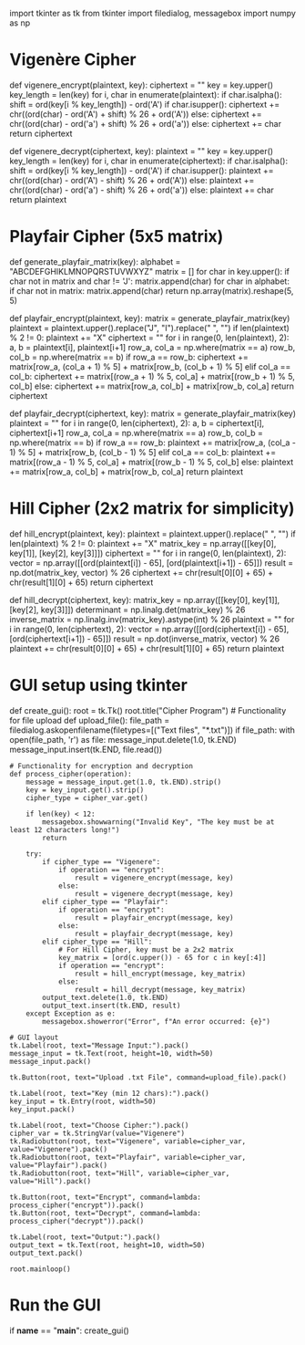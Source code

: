 ﻿import tkinter as tk
from tkinter import filedialog, messagebox
import numpy as np

# Vigenère Cipher
def vigenere_encrypt(plaintext, key):
    ciphertext = ""
    key = key.upper()
    key_length = len(key)
    for i, char in enumerate(plaintext):
        if char.isalpha():
            shift = ord(key[i % key_length]) - ord('A')
            if char.isupper():
                ciphertext += chr((ord(char) - ord('A') + shift) % 26 + ord('A'))
            else:
                ciphertext += chr((ord(char) - ord('a') + shift) % 26 + ord('a'))
        else:
            ciphertext += char
    return ciphertext

def vigenere_decrypt(ciphertext, key):
    plaintext = ""
    key = key.upper()
    key_length = len(key)
    for i, char in enumerate(ciphertext):
        if char.isalpha():
            shift = ord(key[i % key_length]) - ord('A')
            if char.isupper():
                plaintext += chr((ord(char) - ord('A') - shift) % 26 + ord('A'))
            else:
                plaintext += chr((ord(char) - ord('a') - shift) % 26 + ord('a'))
        else:
            plaintext += char
    return plaintext

# Playfair Cipher (5x5 matrix)
def generate_playfair_matrix(key):
    alphabet = "ABCDEFGHIKLMNOPQRSTUVWXYZ"
    matrix = []
    for char in key.upper():
        if char not in matrix and char != 'J':
            matrix.append(char)
    for char in alphabet:
        if char not in matrix:
            matrix.append(char)
    return np.array(matrix).reshape(5, 5)

def playfair_encrypt(plaintext, key):
    matrix = generate_playfair_matrix(key)
    plaintext = plaintext.upper().replace("J", "I").replace(" ", "")
    if len(plaintext) % 2 != 0:
        plaintext += "X"
    ciphertext = ""
    for i in range(0, len(plaintext), 2):
        a, b = plaintext[i], plaintext[i+1]
        row_a, col_a = np.where(matrix == a)
        row_b, col_b = np.where(matrix == b)
        if row_a == row_b:
            ciphertext += matrix[row_a, (col_a + 1) % 5] + matrix[row_b, (col_b + 1) % 5]
        elif col_a == col_b:
            ciphertext += matrix[(row_a + 1) % 5, col_a] + matrix[(row_b + 1) % 5, col_b]
        else:
            ciphertext += matrix[row_a, col_b] + matrix[row_b, col_a]
    return ciphertext

def playfair_decrypt(ciphertext, key):
    matrix = generate_playfair_matrix(key)
    plaintext = ""
    for i in range(0, len(ciphertext), 2):
        a, b = ciphertext[i], ciphertext[i+1]
        row_a, col_a = np.where(matrix == a)
        row_b, col_b = np.where(matrix == b)
        if row_a == row_b:
            plaintext += matrix[row_a, (col_a - 1) % 5] + matrix[row_b, (col_b - 1) % 5]
        elif col_a == col_b:
            plaintext += matrix[(row_a - 1) % 5, col_a] + matrix[(row_b - 1) % 5, col_b]
        else:
            plaintext += matrix[row_a, col_b] + matrix[row_b, col_a]
    return plaintext

# Hill Cipher (2x2 matrix for simplicity)
def hill_encrypt(plaintext, key):
    plaintext = plaintext.upper().replace(" ", "")
    if len(plaintext) % 2 != 0:
        plaintext += "X"
    matrix_key = np.array([[key[0], key[1]], [key[2], key[3]]])
    ciphertext = ""
    for i in range(0, len(plaintext), 2):
        vector = np.array([[ord(plaintext[i]) - 65], [ord(plaintext[i+1]) - 65]])
        result = np.dot(matrix_key, vector) % 26
        ciphertext += chr(result[0][0] + 65) + chr(result[1][0] + 65)
    return ciphertext

def hill_decrypt(ciphertext, key):
    matrix_key = np.array([[key[0], key[1]], [key[2], key[3]]])
    determinant = np.linalg.det(matrix_key) % 26
    inverse_matrix = np.linalg.inv(matrix_key).astype(int) % 26
    plaintext = ""
    for i in range(0, len(ciphertext), 2):
        vector = np.array([[ord(ciphertext[i]) - 65], [ord(ciphertext[i+1]) - 65]])
        result = np.dot(inverse_matrix, vector) % 26
        plaintext += chr(result[0][0] + 65) + chr(result[1][0] + 65)
    return plaintext

# GUI setup using tkinter
def create_gui():
    root = tk.Tk()
    root.title("Cipher Program")
    # Functionality for file upload
    def upload_file():
        file_path = filedialog.askopenfilename(filetypes=[("Text files", "*.txt")])
        if file_path:
            with open(file_path, 'r') as file:
                message_input.delete(1.0, tk.END)
                message_input.insert(tk.END, file.read())

    # Functionality for encryption and decryption
    def process_cipher(operation):
        message = message_input.get(1.0, tk.END).strip()
        key = key_input.get().strip()
        cipher_type = cipher_var.get()
        
        if len(key) < 12:
            messagebox.showwarning("Invalid Key", "The key must be at least 12 characters long!")
            return

        try:
            if cipher_type == "Vigenere":
                if operation == "encrypt":
                    result = vigenere_encrypt(message, key)
                else:
                    result = vigenere_decrypt(message, key)
            elif cipher_type == "Playfair":
                if operation == "encrypt":
                    result = playfair_encrypt(message, key)
                else:
                    result = playfair_decrypt(message, key)
            elif cipher_type == "Hill":
                # For Hill Cipher, key must be a 2x2 matrix
                key_matrix = [ord(c.upper()) - 65 for c in key[:4]]
                if operation == "encrypt":
                    result = hill_encrypt(message, key_matrix)
                else:
                    result = hill_decrypt(message, key_matrix)
            output_text.delete(1.0, tk.END)
            output_text.insert(tk.END, result)
        except Exception as e:
            messagebox.showerror("Error", f"An error occurred: {e}")

    # GUI layout
    tk.Label(root, text="Message Input:").pack()
    message_input = tk.Text(root, height=10, width=50)
    message_input.pack()

    tk.Button(root, text="Upload .txt File", command=upload_file).pack()

    tk.Label(root, text="Key (min 12 chars):").pack()
    key_input = tk.Entry(root, width=50)
    key_input.pack()

    tk.Label(root, text="Choose Cipher:").pack()
    cipher_var = tk.StringVar(value="Vigenere")
    tk.Radiobutton(root, text="Vigenere", variable=cipher_var, value="Vigenere").pack()
    tk.Radiobutton(root, text="Playfair", variable=cipher_var, value="Playfair").pack()
    tk.Radiobutton(root, text="Hill", variable=cipher_var, value="Hill").pack()

    tk.Button(root, text="Encrypt", command=lambda: process_cipher("encrypt")).pack()
    tk.Button(root, text="Decrypt", command=lambda: process_cipher("decrypt")).pack()

    tk.Label(root, text="Output:").pack()
    output_text = tk.Text(root, height=10, width=50)
    output_text.pack()

    root.mainloop()

# Run the GUI
if __name__ == "__main__":
    create_gui()
    
